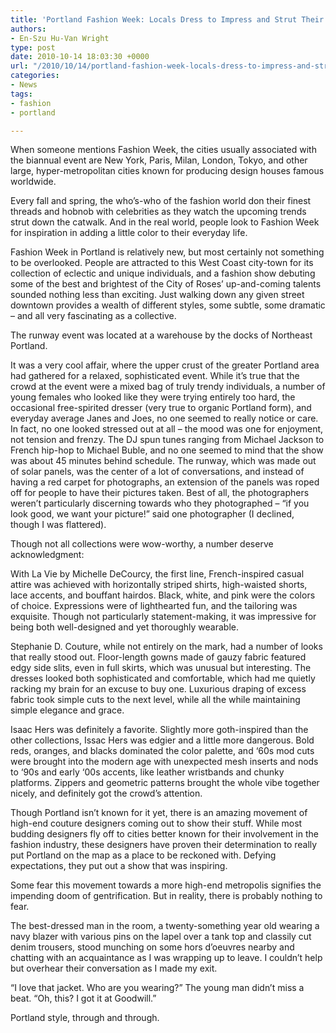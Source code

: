 ```yaml
---
title: 'Portland Fashion Week: Locals Dress to Impress and Strut Their Stuff'
authors:
- En-Szu Hu-Van Wright
type: post
date: 2010-10-14 18:03:30 +0000
url: "/2010/10/14/portland-fashion-week-locals-dress-to-impress-and-strut-their-stuff/"
categories:
- News
tags:
- fashion
- portland

---
```

When someone mentions Fashion Week, the cities usually associated with the biannual event are New York, Paris, Milan, London, Tokyo, and other large, hyper-metropolitan cities known for producing design houses famous worldwide.

Every fall and spring, the who’s-who of the fashion world don their finest threads and hobnob with celebrities as they watch the upcoming trends strut down the catwalk. And in the real world, people look to Fashion Week for inspiration in adding a little color to their everyday life.

Fashion Week in Portland is relatively new, but most certainly not something to be overlooked. People are attracted to this West Coast city-town for its collection of eclectic and unique individuals, and a fashion show debuting some of the best and brightest of the City of Roses’ up-and-coming talents sounded nothing less than exciting. Just walking down any given street downtown provides a wealth of different styles, some subtle, some dramatic &#8211; and all very fascinating as a collective.

The runway event was located at a warehouse by the docks of Northeast Portland.

It was a very cool affair, where the upper crust of the greater Portland area had gathered for a relaxed, sophisticated event. While it’s true that the crowd at the event were a mixed bag of truly trendy individuals, a number of young females who looked like they were trying entirely too hard, the occasional free-spirited dresser (very true to organic Portland form), and everyday average Janes and Joes, no one seemed to really notice or care. In fact, no one looked stressed out at all &#8211; the mood was one for enjoyment, not tension and frenzy. The DJ spun tunes ranging from Michael Jackson to French hip-hop to Michael Buble, and no one seemed to mind that the show was about 45 minutes behind schedule. The runway, which was made out of solar panels, was the center of a lot of conversations, and instead of having a red carpet for photographs, an extension of the panels was roped off for people to have their pictures taken. Best of all, the photographers weren’t particularly discerning towards who they photographed &#8211; “if you look good, we want your picture!” said one photographer (I declined, though I was flattered).

Though not all collections were wow-worthy, a number deserve acknowledgment:
  
With La Vie by Michelle DeCourcy, the first line, French-inspired casual attire was achieved with horizontally striped shirts, high-waisted shorts, lace accents, and bouffant hairdos. Black, white, and pink were the colors of choice. Expressions were of lighthearted fun, and the tailoring was exquisite. Though not particularly statement-making, it was impressive for being both well-designed and yet thoroughly wearable.

Stephanie D. Couture, while not entirely on the mark, had a number of looks that really stood out. Floor-length gowns made of gauzy fabric featured edgy side slits, even in full skirts, which was unusual but interesting. The dresses looked both sophisticated and comfortable, which had me quietly racking my brain for an excuse to buy one. Luxurious draping of excess fabric took simple cuts to the next level, while all the while maintaining simple elegance and grace.

Isaac Hers was definitely a favorite. Slightly more goth-inspired than the other collections, Issac Hers was edgier and a little more dangerous. Bold reds, oranges, and blacks dominated the color palette, and ‘60s mod cuts were brought into the modern age with unexpected mesh inserts and nods to ‘90s and early ‘00s accents, like leather wristbands and chunky platforms. Zippers and geometric patterns brought the whole vibe together nicely, and definitely got the crowd’s attention.

Though Portland isn’t known for it yet, there is an amazing movement of high-end couture designers coming out to show their stuff. While most budding designers fly off to cities better known for their involvement in the fashion industry, these designers have proven their determination to really put Portland on the map as a place to be reckoned with. Defying expectations, they put out a show that was inspiring.

Some fear this movement towards a more high-end metropolis signifies the impending doom of gentrification. But in reality, there is probably nothing to fear.

The best-dressed man in the room, a twenty-something year old wearing a navy blazer with various pins on the lapel over a tank top and classily cut denim trousers, stood munching on some hors d’oeuvres nearby and chatting with an acquaintance as I was wrapping up to leave. I couldn’t help but overhear their conversation as I made my exit.

“I love that jacket. Who are you wearing?” The young man didn’t miss a beat. “Oh, this? I got it at Goodwill.”

Portland style, through and through.